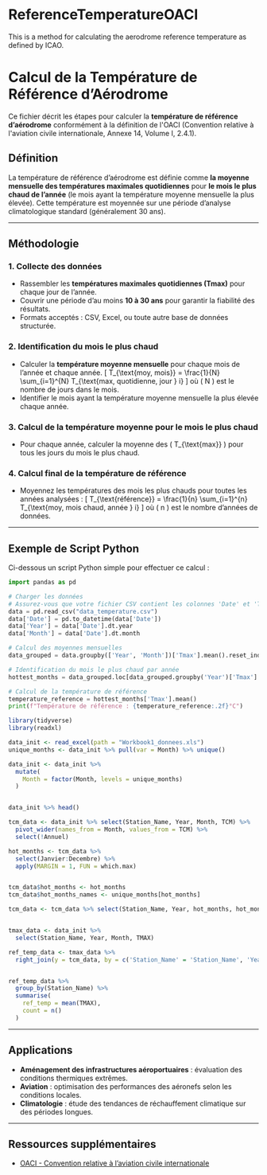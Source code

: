 # ReferenceTemperatureOACI
This is a method for calculating the aerodrome reference temperature as defined by ICAO.

# Calcul de la Température de Référence d’Aérodrome

Ce fichier décrit les étapes pour calculer la **température de référence d’aérodrome** conformément à la définition de l'OACI (Convention relative à l'aviation civile internationale, Annexe 14, Volume I, 2.4.1).

## Définition
La température de référence d’aérodrome est définie comme **la moyenne mensuelle des températures maximales quotidiennes** pour **le mois le plus chaud de l’année** (le mois ayant la température moyenne mensuelle la plus élevée). Cette température est moyennée sur une période d’analyse climatologique standard (généralement 30 ans).

---

## Méthodologie

### 1. Collecte des données
- Rassembler les **températures maximales quotidiennes (Tmax)** pour chaque jour de l’année.
- Couvrir une période d’au moins **10 à 30 ans** pour garantir la fiabilité des résultats.
- Formats acceptés : CSV, Excel, ou toute autre base de données structurée.

### 2. Identification du mois le plus chaud
- Calculer la **température moyenne mensuelle** pour chaque mois de l’année et chaque année.
  \[
  T_{\text{moy, mois}} = \frac{1}{N} \sum_{i=1}^{N} T_{\text{max, quotidienne, jour } i}
  \]
  où \( N \) est le nombre de jours dans le mois.
- Identifier le mois ayant la température moyenne mensuelle la plus élevée chaque année.

### 3. Calcul de la température moyenne pour le mois le plus chaud
- Pour chaque année, calculer la moyenne des \( T_{\text{max}} \) pour tous les jours du mois le plus chaud.

### 4. Calcul final de la température de référence
- Moyennez les températures des mois les plus chauds pour toutes les années analysées :
  \[
  T_{\text{référence}} = \frac{1}{n} \sum_{i=1}^{n} T_{\text{moy, mois chaud, année } i}
  \]
  où \( n \) est le nombre d’années de données.

---

## Exemple de Script Python
Ci-dessous un script Python simple pour effectuer ce calcul :

```python
import pandas as pd

# Charger les données
# Assurez-vous que votre fichier CSV contient les colonnes 'Date' et 'Tmax'
data = pd.read_csv("data_temperature.csv")
data['Date'] = pd.to_datetime(data['Date'])
data['Year'] = data['Date'].dt.year
data['Month'] = data['Date'].dt.month

# Calcul des moyennes mensuelles
data_grouped = data.groupby(['Year', 'Month'])['Tmax'].mean().reset_index()

# Identification du mois le plus chaud par année
hottest_months = data_grouped.loc[data_grouped.groupby('Year')['Tmax'].idxmax()]

# Calcul de la température de référence
temperature_reference = hottest_months['Tmax'].mean()
print(f"Température de référence : {temperature_reference:.2f}°C")
```

````R
library(tidyverse)
library(readxl)

data_init <- read_excel(path = "Workbook1_donnees.xls")
unique_months <- data_init %>% pull(var = Month) %>% unique()

data_init <- data_init %>% 
  mutate(
    Month = factor(Month, levels = unique_months)
  )


data_init %>% head()

tcm_data <- data_init %>% select(Station_Name, Year, Month, TCM) %>% 
  pivot_wider(names_from = Month, values_from = TCM) %>% 
  select(!Annuel)

hot_months <- tcm_data %>% 
  select(Janvier:Decembre) %>% 
  apply(MARGIN = 1, FUN = which.max)


tcm_data$hot_months <- hot_months
tcm_data$hot_months_names <- unique_months[hot_months]

tcm_data <- tcm_data %>% select(Station_Name, Year, hot_months, hot_months_names)


tmax_data <- data_init %>% 
  select(Station_Name, Year, Month, TMAX)

ref_temp_data <- tmax_data %>% 
  right_join(y = tcm_data, by = c('Station_Name' = 'Station_Name', 'Year' = 'Year', 'Month' = 'hot_months_names'))


ref_temp_data %>% 
  group_by(Station_Name) %>% 
  summarise(
    ref_temp = mean(TMAX),
    count = n()
  )
````
---

## Applications
- **Aménagement des infrastructures aéroportuaires** : évaluation des conditions thermiques extrêmes.
- **Aviation** : optimisation des performances des aéronefs selon les conditions locales.
- **Climatologie** : étude des tendances de réchauffement climatique sur des périodes longues.

---

## Ressources supplémentaires
- [OACI - Convention relative à l’aviation civile internationale](https://www.icao.int)

